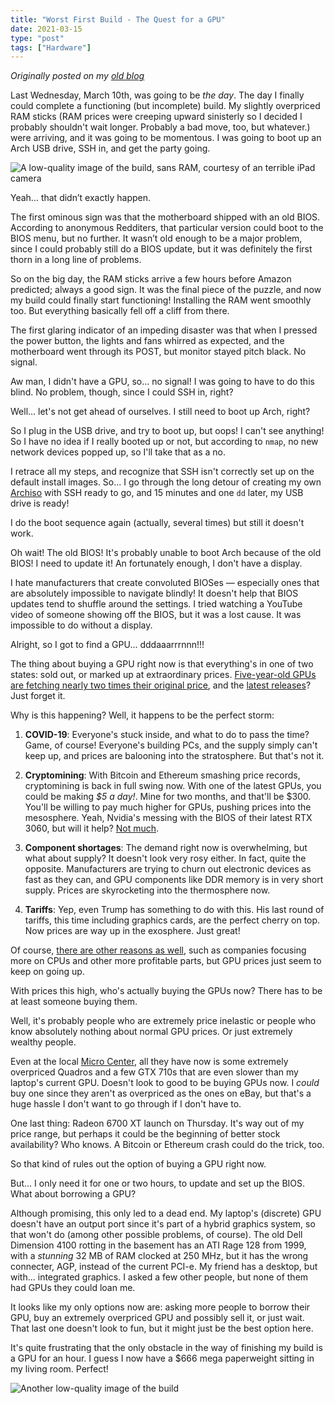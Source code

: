 ```yaml
---
title: "Worst First Build - The Quest for a GPU"
date: 2021-03-15
type: "post"
tags: ["Hardware"]
---
```



*Originally posted on my [old blog](https://git.exozy.me/a/blog/src/branch/main/_posts/2021-03-15-worst-first-build-part-3.md)*


Last Wednesday, March 10th, was going to be *the day*. The day I finally could complete a functioning (but incomplete) build. My slightly overpriced RAM sticks (RAM prices were creeping upward sinisterly so I decided I probably shouldn't wait longer. Probably a bad move, too, but whatever.) were arriving, and it was going to be momentous. I was going to boot up an Arch USB drive, SSH in, and get the party going.

![A low-quality image of the build, sans RAM, courtesy of an terrible iPad camera](/img/build.jpg)

Yeah... that didn’t exactly happen.

The first ominous sign was that the motherboard shipped with an old BIOS. According to anonymous Redditers, that particular version could boot to the BIOS menu, but no further. It wasn’t old enough to be a major problem, since I could probably still do a BIOS update, but it was definitely the first thorn in a long line of problems.

So on the big day, the RAM sticks arrive a few hours before Amazon predicted; always a good sign. It was the final piece of the puzzle, and now my build could finally start functioning! Installing the RAM went smoothly too. But everything basically fell off a cliff from there.

The first glaring indicator of an impeding disaster was that when I pressed the power button, the lights and fans whirred as expected, and the motherboard went through its POST, but monitor stayed pitch black. No signal.

Aw man, I didn't have a GPU, so... no signal! I was going to have to do this blind. No problem, though, since I could SSH in, right?

Well... let's not get ahead of ourselves. I still need to boot up Arch, right?

So I plug in the USB drive, and try to boot up, but oops! I can't see anything! So I have no idea if I really booted up or not, but according to `nmap`, no new network devices popped up, so I'll take that as a no.

I retrace all my steps, and recognize that SSH isn't correctly set up on the default install images. So... I go through the long detour of creating my own [Archiso](https://wiki.archlinux.org/index.php/Archiso) with SSH ready to go, and 15 minutes and one `dd` later, my USB drive is ready!

I do the boot sequence again (actually, several times) but still it doesn't work. 

Oh wait! The old BIOS! It's probably unable to boot Arch because of the old BIOS! I need to update it! An fortunately enough, I don't have a display.

I hate manufacturers that create convoluted BIOSes — especially ones that are absolutely impossible to navigate blindly! It doesn't help that BIOS updates tend to shuffle around the settings. I tried watching a YouTube video of someone showing off the BIOS, but it was a lost cause. It was impossible to do without a display.

Alright, so I got to find a GPU... dddaaarrrnnn!!!

The thing about buying a GPU right now is that everything's in one of two states: sold out, or marked up at extraordinary prices. [Five-year-old GPUs are fetching nearly two times their original price](https://www.amazon.com/GeForce-192-bit-Compatible-DirectX-Graphics/dp/B08YCRY3V7/ref=sr_1_1?dchild=1&keywords=geforce+gtx+%221060%22&qid=1615860494&sr=8-1), and the [latest releases](https://www.techradar.com/news/current-nvidia-rtx-3000-gpu-prices-are-so-much-worse-than-we-thought)? Just forget it.

Why is this happening? Well, it happens to be the perfect storm:

1. **COVID-19**: Everyone's stuck inside, and what to do to pass the time? Game, of course! Everyone's building PCs, and the supply simply can't keep up, and prices are balooning into the stratosphere. But that's not it.

2. **Cryptomining**: With Bitcoin and Ethereum smashing price records, cryptomining is back in full swing now. With one of the latest GPUs, you could be making *$5 a day!*. Mine for two months, and that'll be $300. You'll be willing to pay much higher for GPUs, pushing prices into the mesosphere. Yeah, Nvidia's messing with the BIOS of their latest RTX 3060, but will it help? [Not much](https://www.theverge.com/platform/amp/2021/3/16/22333544/nvidia-rtx-3060-ethereum-mining-rate-limit-unlock-driver).

3. **Component shortages**: The demand right now is overwhelming, but what about supply? It doesn't look very rosy either. In fact, quite the opposite. Manufacturers are trying to churn out electronic devices as fast as they can, and GPU components like DDR memory is in very short supply. Prices are skyrocketing into the thermosphere now.

4. **Tariffs**: Yep, even Trump has something to do with this. His last round of tariffs, this time including graphics cards, are the perfect cherry on top. Now prices are way up in the exosphere. Just great!

Of course, [there are other reasons as well](https://naturecheck.org/2021/03/15/cpu-and-gpu-availability-and-pricing-update-march-2021/), such as companies focusing more on CPUs and other more profitable parts, but GPU prices just seem to keep on going up.

With prices this high, who's actually buying the GPUs now? There has to be at least someone buying them.

Well, it's probably people who are extremely price inelastic or people who know absolutely nothing about normal GPU prices. Or just extremely wealthy people.

Even at the local [Micro Center](ategory/4294966937/video-cards), all they have now is some extremely overpriced Quadros and a few GTX 710s that are even slower than my laptop's current GPU. Doesn't look to good to be buying GPUs now. I *could* buy one since they aren't as overpriced as the ones on eBay, but that's a huge hassle I don't want to go through if I don't have to.

One last thing: Radeon 6700 XT launch on Thursday. It's way out of my price range, but perhaps it could be the beginning of better stock availability? Who knows. A Bitcoin or Ethereum crash could do the trick, too.

So that kind of rules out the option of buying a GPU right now.

But... I only need it for one or two hours, to update and set up the BIOS. What about borrowing a GPU?

Although promising, this only led to a dead end. My laptop's (discrete) GPU doesn't have an output port since it's part of a hybrid graphics system, so that won't do (among other possible problems, of course). The old Dell Dimension 4100 rotting in the basement has an ATI Rage 128 from 1999, with a *stunning* 32 MB of RAM clocked at 250 MHz, but it has the wrong connecter, AGP, instead of the current PCI-e. My friend has a desktop, but with... integrated graphics. I asked a few other people, but none of them had GPUs they could loan me.

It looks like my only options now are: asking more people to borrow their GPU, buy an extremely overpriced GPU and possibly sell it, or just wait. That last one doesn't look to fun, but it might just be the best option here.

It's quite frustrating that the only obstacle in the way of finishing my build is a GPU for an hour. I guess I now have a $666 mega paperweight sitting in my living room. Perfect!

![Another low-quality image of the build](/img/build2.jpg)
